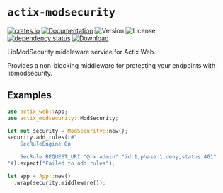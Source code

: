 # `actix-modsecurity`

<!-- prettier-ignore-start -->

[![crates.io](https://img.shields.io/crates/v/actix-modsecurity?label=latest)](https://crates.io/crates/actix-modsecurity)
[![Documentation](https://docs.rs/actix-modsecurity/badge.svg?version=0.1.0)](https://docs.rs/actix-modsecurity/0.1.0)
![Version](https://img.shields.io/badge/rustc-1.72+-ab6000.svg)
![License](https://img.shields.io/crates/l/actix-modsecurity.svg)
<br />
[![dependency status](https://deps.rs/crate/actix-modsecurity/0.1.0/status.svg)](https://deps.rs/crate/actix-modsecurity/0.1.0)
[![Download](https://img.shields.io/crates/d/actix-modsecurity.svg)](https://crates.io/crates/actix-modsecurity)

<!-- prettier-ignore-end -->

<!-- cargo-rdme start -->

LibModSecurity middleware service for Actix Web.

Provides a non-blocking middleware for protecting your endpoints with libmodsecurity.

## Examples

```rust
use actix_web::App;
use actix_modsecurity::ModSecurity;

let mut security = ModSecurity::new();
security.add_rules(r#"
    SecRuleEngine On

    SecRule REQUEST_URI "@rx admin" "id:1,phase:1,deny,status:401"
"#).expect("Failed to add rules");

let app = App::new()
  .wrap(security.middleware());
```

<!-- cargo-rdme end -->
